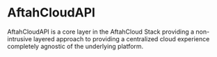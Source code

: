 # AftahCloudAPI
AftahCloudAPI is a core layer in the AftahCloud Stack providing a non-intrusive layered approach to providing a centralized cloud experience completely agnostic of the underlying platform.
